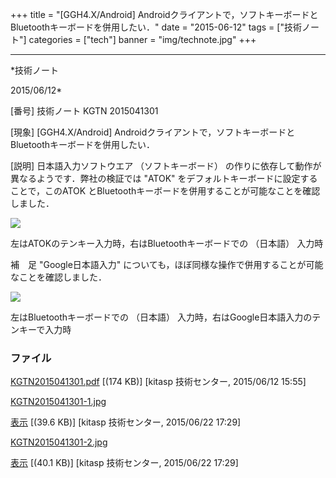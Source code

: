 ﻿+++
title = "[GGH4.X/Android] Androidクライアントで，ソフトキーボードとBluetoothキーボードを併用したい．"
date = "2015-06-12"
tags = ["技術ノート"]
categories = ["tech"]
banner = "img/technote.jpg"
+++

-----------------------------------------------------------------------------------------------------------------------------

*技術ノート

2015/06/12*


[番号]
技術ノート KGTN 2015041301

[現象]
[GGH4.X/Android]
Androidクライアントで，ソフトキーボードとBluetoothキーボードを併用したい．

[説明]
日本語入力ソフトウエア （ソフトキーボード）
の作りに依存して動作が異なるようです．弊社の検証では "ATOK"
をデフォルトキーボードに設定することで，このATOK
とBluetoothキーボードを併用することが可能なことを確認しました．

![](http://techreport.kitasp.net/attachments/download/2041/KGTN2015041301-1.jpg)

左はATOKのテンキー入力時，右はBluetoothキーボードでの （日本語） 入力時

補　足
"Google日本語入力"
についても，ほぼ同様な操作で併用することが可能なことを確認しました．

![](http://techreport.kitasp.net/attachments/download/2042/KGTN2015041301-2.jpg)

左はBluetoothキーボードでの （日本語）
入力時，右はGoogle日本語入力のテンキーで入力時


### ファイル

 
 


[KGTN2015041301.pdf](http://techreport.kitasp.net/attachments/download/1896/KGTN2015041301.pdf)
 [(174 KB)] [kitasp 技術センター, 2015/06/12
15:55]

[KGTN2015041301-1.jpg](http://techreport.kitasp.net/attachments/download/2041/KGTN2015041301-1.jpg)

[表示](http://techreport.kitasp.net/attachments/2041/KGTN2015041301-1.jpg "表示")
 [(39.6 KB)] [kitasp 技術センター, 2015/06/22
17:29]

[KGTN2015041301-2.jpg](http://techreport.kitasp.net/attachments/download/2042/KGTN2015041301-2.jpg)

[表示](http://techreport.kitasp.net/attachments/2042/KGTN2015041301-2.jpg "表示")
 [(40.1 KB)] [kitasp 技術センター, 2015/06/22
17:29]


 


 

